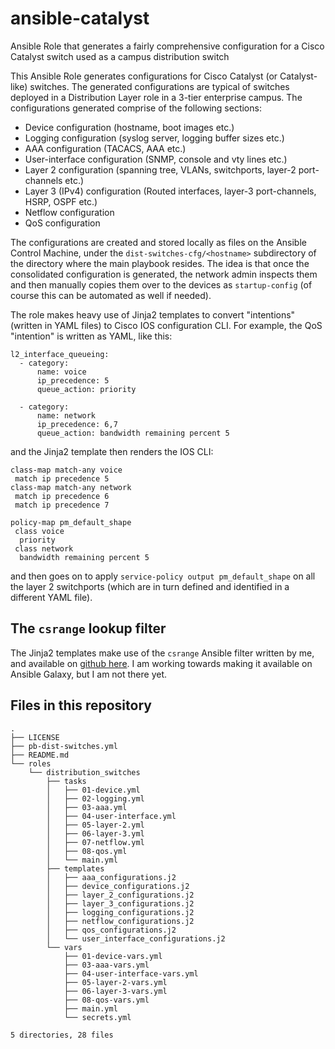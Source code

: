# ansible-catalyst
Ansible Role that generates a fairly comprehensive configuration for a Cisco Catalyst switch used as a campus distribution switch

This Ansible Role generates configurations for Cisco Catalyst (or Catalyst-like) switches. The generated configurations are typical of switches deployed in a Distribution Layer role in a 3-tier enterprise campus. The configurations generated comprise of the following sections:

- Device configuration (hostname, boot images etc.)
- Logging configuration (syslog server, logging buffer sizes etc.)
- AAA configuration (TACACS, AAA etc.)
- User-interface configuration (SNMP, console and vty lines etc.)
- Layer 2 configuration (spanning tree, VLANs, switchports, layer-2 port-channels etc.)
- Layer 3 (IPv4) configuration (Routed interfaces, layer-3 port-channels, HSRP, OSPF etc.)
- Netflow configuration
- QoS configuration

The configurations are created and stored locally as files on the Ansible Control Machine, under the `dist-switches-cfg/<hostname>` subdirectory of the directory where the main playbook resides. The idea is that once the consolidated configuration is generated, the network admin inspects them and then manually copies them over to the devices as `startup-config` (of course this can be automated as well if needed).

The role makes heavy use of Jinja2 templates to convert "intentions" (written in YAML files) to Cisco IOS configuration CLI. For example, the QoS "intention" is written as YAML, like this:

```
l2_interface_queueing:
  - category:
      name: voice
      ip_precedence: 5
      queue_action: priority

  - category:
      name: network
      ip_precedence: 6,7
      queue_action: bandwidth remaining percent 5
```

and the Jinja2 template then renders the IOS CLI:

```
class-map match-any voice
 match ip precedence 5
class-map match-any network
 match ip precedence 6
 match ip precedence 7

policy-map pm_default_shape
 class voice
  priority
 class network
  bandwidth remaining percent 5
```

and then goes on to apply `service-policy output pm_default_shape` on all the layer 2 switchports (which are in turn defined and identified in a different YAML file).

## The `csrange` lookup filter

The Jinja2 templates make use of the `csrange` Ansible filter written by me, and available on [github here](https://github.com/vnetman/ansible-csrange-lookup). I am working towards making it available on Ansible Galaxy, but I am not there yet.

## Files in this repository

```
.
├── LICENSE
├── pb-dist-switches.yml
├── README.md
└── roles
    └── distribution_switches
        ├── tasks
        │   ├── 01-device.yml
        │   ├── 02-logging.yml
        │   ├── 03-aaa.yml
        │   ├── 04-user-interface.yml
        │   ├── 05-layer-2.yml
        │   ├── 06-layer-3.yml
        │   ├── 07-netflow.yml
        │   ├── 08-qos.yml
        │   └── main.yml
        ├── templates
        │   ├── aaa_configurations.j2
        │   ├── device_configurations.j2
        │   ├── layer_2_configurations.j2
        │   ├── layer_3_configurations.j2
        │   ├── logging_configurations.j2
        │   ├── netflow_configurations.j2
        │   ├── qos_configurations.j2
        │   └── user_interface_configurations.j2
        └── vars
            ├── 01-device-vars.yml
            ├── 03-aaa-vars.yml
            ├── 04-user-interface-vars.yml
            ├── 05-layer-2-vars.yml
            ├── 06-layer-3-vars.yml
            ├── 08-qos-vars.yml
            ├── main.yml
            └── secrets.yml

5 directories, 28 files
```

